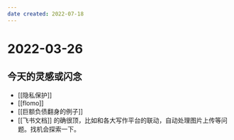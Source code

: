 ```yaml
---
date created: 2022-07-18
---
```


# 2022-03-26

## 今天的灵感或闪念

- [[隐私保护]]
- [[flomo]]
- [[巨额负债翻身的例子]]
- [[飞书文档]] 的确很顶，比如和各大写作平台的联动，自动处理图片上传等问题。找机会探索一下。
